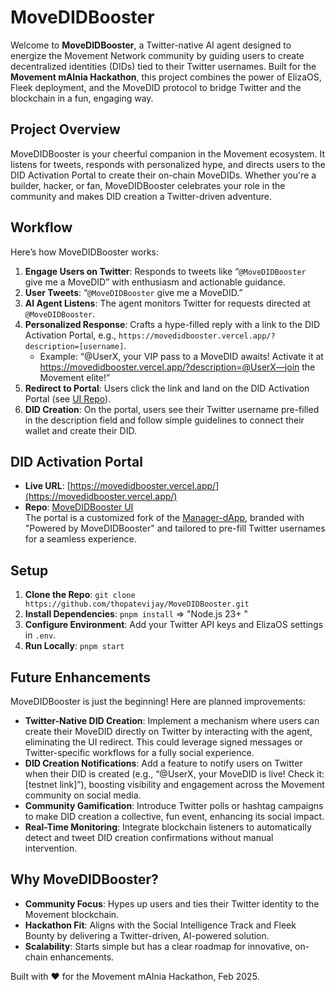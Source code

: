 
# MoveDIDBooster

Welcome to **MoveDIDBooster**, a Twitter-native AI agent designed to energize the Movement Network community by guiding users to create decentralized identities (DIDs) tied to their Twitter usernames. Built for the **Movement mAInia Hackathon**, this project combines the power of ElizaOS, Fleek deployment, and the MoveDID protocol to bridge Twitter and the blockchain in a fun, engaging way.

## Project Overview
MoveDIDBooster is your cheerful companion in the Movement ecosystem. It listens for tweets, responds with personalized hype, and directs users to the DID Activation Portal to create their on-chain MoveDIDs. Whether you're a builder, hacker, or fan, MoveDIDBooster celebrates your role in the community and makes DID creation a Twitter-driven adventure.

## Workflow
Here’s how MoveDIDBooster works:
1. **Engage Users on Twitter**: Responds to tweets like “`@MoveDIDBooster` give me a MoveDID” with enthusiasm and actionable guidance.
2. **User Tweets**: “`@MoveDIDBooster` give me a MoveDID.”
3. **AI Agent Listens**: The agent monitors Twitter for requests directed at `@MoveDIDBooster`.
4. **Personalized Response**: Crafts a hype-filled reply with a link to the DID Activation Portal, e.g., `https://movedidbooster.vercel.app/?description=[username]`.
   - Example: “@UserX, your VIP pass to a MoveDID awaits! Activate it at https://movedidbooster.vercel.app/?description=@UserX—join the Movement elite!”
5. **Redirect to Portal**: Users click the link and land on the DID Activation Portal (see [UI Repo](https://movedidbooster.vercel.app/)).
6. **DID Creation**: On the portal, users see their Twitter username pre-filled in the description field and follow simple guidelines to connect their wallet and create their DID.

## DID Activation Portal
- **Live URL**: [https://movedidbooster.vercel.app/](https://movedidbooster.vercel.app/)
- **Repo**: [MoveDIDBooster UI](https://github.com/thopatevijay/MoveDID/tree/main/manager-dapp)  
The portal is a customized fork of the [Manager-dApp](https://github.com/NonceGeek/MoveDID/tree/main/manager-dapp), branded with "Powered by MoveDIDBooster" and tailored to pre-fill Twitter usernames for a seamless experience.

## Setup
1. **Clone the Repo**: `git clone https://github.com/thopatevijay/MoveDIDBooster.git`
2. **Install Dependencies**: `pnpm install`  => "Node.js 23+ "
3. **Configure Environment**: Add your Twitter API keys and ElizaOS settings in `.env`.
4. **Run Locally**: `pnpm start`

## Future Enhancements
MoveDIDBooster is just the beginning! Here are planned improvements:
- **Twitter-Native DID Creation**: Implement a mechanism where users can create their MoveDID directly on Twitter by interacting with the agent, eliminating the UI redirect. This could leverage signed messages or Twitter-specific workflows for a fully social experience.
- **DID Creation Notifications**: Add a feature to notify users on Twitter when their DID is created (e.g., “@UserX, your MoveDID is live! Check it: [testnet link]”), boosting visibility and engagement across the Movement community on social media.
- **Community Gamification**: Introduce Twitter polls or hashtag campaigns to make DID creation a collective, fun event, enhancing its social impact.
- **Real-Time Monitoring**: Integrate blockchain listeners to automatically detect and tweet DID creation confirmations without manual intervention.

## Why MoveDIDBooster?
- **Community Focus**: Hypes up users and ties their Twitter identity to the Movement blockchain.
- **Hackathon Fit**: Aligns with the Social Intelligence Track and Fleek Bounty by delivering a Twitter-driven, AI-powered solution.
- **Scalability**: Starts simple but has a clear roadmap for innovative, on-chain enhancements.

Built with ❤️ for the Movement mAInia Hackathon, Feb 2025.
